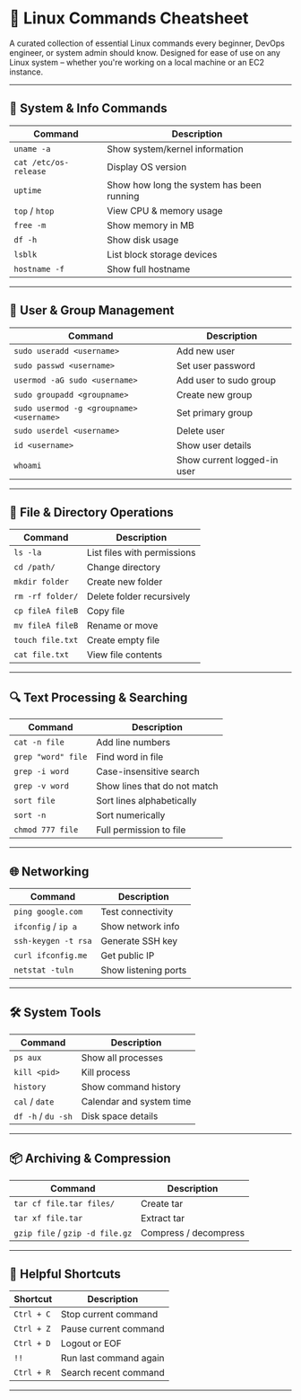 # 🐧 Linux Commands Cheatsheet

A curated collection of essential Linux commands every beginner, DevOps engineer, or system admin should know. Designed for ease of use on any Linux system – whether you're working on a local machine or an EC2 instance.

---

## 🔧 System & Info Commands

| Command | Description |
|--------|-------------|
| `uname -a` | Show system/kernel information |
| `cat /etc/os-release` | Display OS version |
| `uptime` | Show how long the system has been running |
| `top` / `htop` | View CPU & memory usage |
| `free -m` | Show memory in MB |
| `df -h` | Show disk usage |
| `lsblk` | List block storage devices |
| `hostname -f` | Show full hostname |

---

## 👥 User & Group Management

| Command | Description |
|--------|-------------|
| `sudo useradd <username>` | Add new user |
| `sudo passwd <username>` | Set user password |
| `usermod -aG sudo <username>` | Add user to sudo group |
| `sudo groupadd <groupname>` | Create new group |
| `sudo usermod -g <groupname> <username>` | Set primary group |
| `sudo userdel <username>` | Delete user |
| `id <username>` | Show user details |
| `whoami` | Show current logged-in user |

---

## 📁 File & Directory Operations

| Command | Description |
|--------|-------------|
| `ls -la` | List files with permissions |
| `cd /path/` | Change directory |
| `mkdir folder` | Create new folder |
| `rm -rf folder/` | Delete folder recursively |
| `cp fileA fileB` | Copy file |
| `mv fileA fileB` | Rename or move |
| `touch file.txt` | Create empty file |
| `cat file.txt` | View file contents |

---

## 🔍 Text Processing & Searching

| Command | Description |
|--------|-------------|
| `cat -n file` | Add line numbers |
| `grep "word" file` | Find word in file |
| `grep -i word` | Case-insensitive search |
| `grep -v word` | Show lines that do not match |
| `sort file` | Sort lines alphabetically |
| `sort -n` | Sort numerically |
| `chmod 777 file` | Full permission to file |

---

## 🌐 Networking

| Command | Description |
|--------|-------------|
| `ping google.com` | Test connectivity |
| `ifconfig` / `ip a` | Show network info |
| `ssh-keygen -t rsa` | Generate SSH key |
| `curl ifconfig.me` | Get public IP |
| `netstat -tuln` | Show listening ports |

---

## 🛠️ System Tools

| Command | Description |
|--------|-------------|
| `ps aux` | Show all processes |
| `kill <pid>` | Kill process |
| `history` | Show command history |
| `cal` / `date` | Calendar and system time |
| `df -h` / `du -sh` | Disk space details |

---

## 📦 Archiving & Compression

| Command | Description |
|--------|-------------|
| `tar cf file.tar files/` | Create tar |
| `tar xf file.tar` | Extract tar |
| `gzip file` / `gzip -d file.gz` | Compress / decompress |

---

## 🧠 Helpful Shortcuts

| Shortcut | Description |
|----------|-------------|
| `Ctrl + C` | Stop current command |
| `Ctrl + Z` | Pause current command |
| `Ctrl + D` | Logout or EOF |
| `!!` | Run last command again |
| `Ctrl + R` | Search recent command |

---

